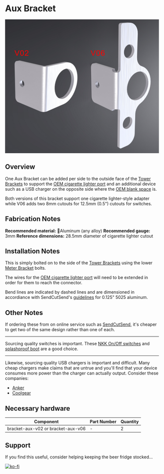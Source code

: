 # Aux Bracket

![Aux Bracket](images/bracket-aux.jpg)

## Overview

One Aux Bracket can be added per side to the outside face of the [Tower Brackets](https://github.com/random1781/Tenere700/tree/main/tower/bracket-tower) to support the [OEM cigarette lighter port](https://yamaha-motor.com/parts/diagram/10635215/242380396?partNumber=B568254B0100) and an additional device such as a USB charger on the opposite side where the [OEM blank space](https://yamaha-motor.com/parts/diagram/10635215/242380396?partNumber=2BS247470000) is.

Both versions of this bracket support one cigarette lighter-style adapter while V06 adds two 8mm cutouts for 12.5mm (0.5") cutouts for switches.

## Fabrication Notes

**Recommended material:** Aluminum (any alloy)
**Recommended gauge:** 3mm
**Reference dimensions:** 28.5mm diameter of cigarette lighter cutout

## Installation Notes

This is simply bolted on to the side of the [Tower Brackets](https://github.com/random1781/Tenere700/tree/main/tower/bracket-tower) using the lower [Meter Bracket](https://github.com/random1781/Tenere700/tree/main/tower/bracket-meter) bolts.

The wires for the [OEM cigarette lighter port](https://yamaha-motor.com/parts/diagram/10635215/242380396?partNumber=B568254B0100) will need to be extended in order for them to reach the connector.

Bend lines are indicated by dashed lines and are dimensioned in accordiance with SendCutSend's [guidelines](https://sendcutsend.com/materials/5052-aluminum/) for 0.125" 5025 aluminum.

## Other Notes

If ordering these from on online service such as [SendCutSend](https://sendcutsend.com/), it's cheaper to get two of the same design rather than one of each.

---

Sourcing quality switches is important. These [NKK On/Off switches](https://www.mouser.com/ProductDetail/633-S1AWF) and [splashproof boot](https://www.mouser.com/ProductDetail/633-AT4181) are a good choice.

---

Likewise, sourcing quality USB chargers is important and difficult. Many cheap chargers make claims that are untrue and you'll find that your device consumes more power than the charger can actually output. Consider these companies:

- [Anker](https://www.anker.com)
- [Coolgear](https://www.coolgear.com/)

## Necessary hardware

|Component|Part Number|Quantity|
|--|--|--|
|bracket-aux-v02 or bracket-aux-v06|-|2|

## Support

If you find this useful, consider helping keeping the beer fridge stocked...

[![ko-fi](https://ko-fi.com/img/githubbutton_sm.svg)](https://ko-fi.com/N4N86PBC2)